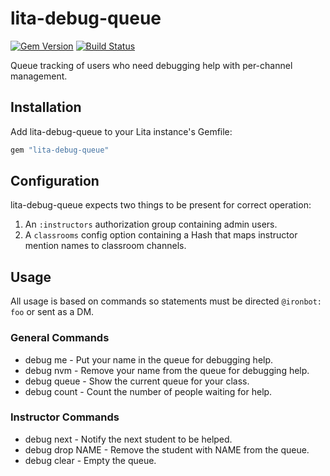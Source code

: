# lita-debug-queue

[![Gem Version](https://badge.fury.io/rb/lita-debug-queue.svg)](http://badge.fury.io/rb/lita-debug-queue)
[![Build Status](https://travis-ci.org/kingcons/lita-debug-queue.svg?branch=master)](http://travis-ci.org/kingcons/lita-debug-queue)

Queue tracking of users who need debugging help with per-channel management.

## Installation

Add lita-debug-queue to your Lita instance's Gemfile:

``` ruby
gem "lita-debug-queue"
```

## Configuration

lita-debug-queue expects two things to be present for correct operation:

1. An `:instructors` authorization group containing admin users.
2. A `classrooms` config option containing a Hash that maps instructor mention names to classroom channels.

## Usage

All usage is based on commands so statements must be directed `@ironbot: foo` or sent as a DM.

### General Commands
* debug me - Put your name in the queue for debugging help.
* debug nvm - Remove your name from the queue for debugging help.
* debug queue - Show the current queue for your class.
* debug count - Count the number of people waiting for help.

### Instructor Commands
* debug next - Notify the next student to be helped.
* debug drop NAME - Remove the student with NAME from the queue.
* debug clear - Empty the queue.
